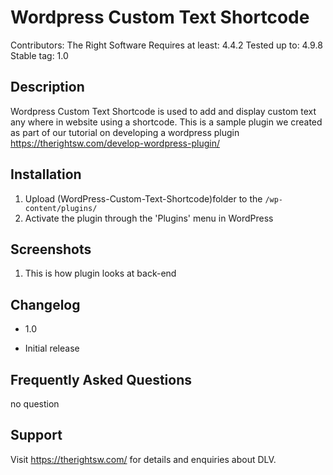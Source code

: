 # Wordpress Custom Text Shortcode
Contributors: The Right Software
Requires at least: 4.4.2
Tested up to: 4.9.8
Stable tag: 1.0

## Description
Wordpress Custom Text Shortcode is used to add and display custom text any where in website using a shortcode. This is a sample plugin we created as part of our tutorial on developing a wordpress plugin https://therightsw.com/develop-wordpress-plugin/

## Installation
1. Upload (WordPress-Custom-Text-Shortcode)folder to the `/wp-content/plugins/`
2. Activate the plugin through the 'Plugins' menu in WordPress

## Screenshots
1. This is how plugin looks at back-end

## Changelog
- 1.0
* Initial release

## Frequently Asked Questions
no question

## Support
Visit https://therightsw.com/ for details and enquiries about DLV.
